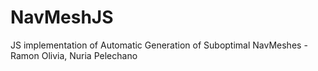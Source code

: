 # NavMeshJS
JS implementation of Automatic Generation of Suboptimal NavMeshes - Ramon Olivia, Nuria Pelechano
